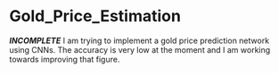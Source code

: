 # Gold_Price_Estimation
***INCOMPLETE***   I am trying to implement a gold price prediction network using CNNs. The accuracy is very low at the moment and I am working towards improving that figure.
